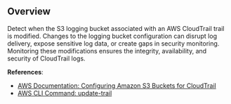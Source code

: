 ## Overview

Detect when the S3 logging bucket associated with an AWS CloudTrail trail is modified. Changes to the logging bucket configuration can disrupt log delivery, expose sensitive log data, or create gaps in security monitoring. Monitoring these modifications ensures the integrity, availability, and security of CloudTrail logs.

**References**:
- [AWS Documentation: Configuring Amazon S3 Buckets for CloudTrail](https://docs.aws.amazon.com/AmazonS3/latest/userguide/enable-cloudtrail-logging-for-s3.html)
- [AWS CLI Command: update-trail](https://awscli.amazonaws.com/v2/documentation/api/latest/reference/cloudtrail/update-trail.html)